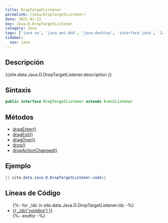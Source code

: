 ```yaml
---
title: DropTargetListener
permalink: /Java/DropTargetListener/
date: 2021-01-11
key: Java.D.DropTargetListener
category: Java
tags: ['java se', 'java.awt.dnd', 'java.desktop', 'interface java', 'Java 1.2']
sidebar: 
  nav: java
---
```


## Descripción
{{site.data.Java.D.DropTargetListener.description }}

## Sintaxis
~~~java
public interface DropTargetListener extends EventListener
~~~

## Métodos
* [dragEnter()](/Java/DropTargetListener/dragEnter/)
* [dragExit()](/Java/DropTargetListener/dragExit/)
* [dragOver()](/Java/DropTargetListener/dragOver/)
* [drop()](/Java/DropTargetListener/drop/)
* [dropActionChanged()](/Java/DropTargetListener/dropActionChanged/)

## Ejemplo
~~~java
{{ site.data.Java.D.DropTargetListener.code}}
~~~

## Líneas de Código
<ul>
{%- for _ldc in site.data.Java.D.DropTargetListener.ldc -%}
   <li>
       <a href="{{_ldc['url'] }}">{{ _ldc['nombre'] }}</a>
   </li>
{%- endfor -%}
</ul>

